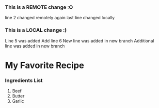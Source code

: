 ### This is a REMOTE change :O
line 2 changed remotely again
last line changed locally 
### This is a LOCAL change :)
Line 5 was added
Add line 6
New line was added in new branch
Additional line was added in new branch

# My Favorite Recipe
### Ingredients List
1. Beef
2. Butter
3. Garlic

